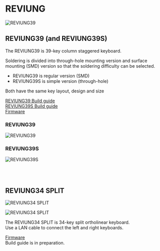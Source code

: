 # REVIUNG

![REVIUNG39](https://github.com/gtips/reviung/blob/master/reviung39/image/REVIUNG39-1.jpg)

## REVIUNG39 (and REVIUNG39S)  
The REVIUNG39 is 39-key column staggered keyboard.

Soldering is divided into through-hole mounting version and surface mounting (SMD) version so that the soldering difficulty can be selected.  

- REVIUNG39 is regular version (SMD)  
- REVIUNG39S is simple version (through-hole)  

Both have the same key layout, design and size  

[REVIUNG39 Build guide](https://reviung.com/build-guide/108/)  
[REVIUNG39S Build guide](https://reviung.com/build-guide/112/)  
[Firmware](https://github.com/qmk/qmk_firmware/tree/master/keyboards/reviung39)

### REVIUNG39  
![REVIUNG39](https://github.com/gtips/reviung/blob/master/reviung39/image/REVIUNG39-3.jpg)  

### REVIUNG39S  
![REVIUNG39S](https://github.com/gtips/reviung/blob/master/reviung39s/image/REVIUNG39s-4.jpg)  
  
<br>
<br>
  
## REVIUNG34 SPLIT  
![REVIUNG34 SPLIT](https://github.com/gtips/reviung/blob/master/reviung34split/image/REVIUNG34-1.jpg)  

![REVIUNG34 SPLIT](https://github.com/gtips/reviung/blob/master/reviung34split/image/REVIUNG34-5.jpg)  

The REVIUNG34 SPLIT is 34-key split ortholinear keyboard.  
Use a LAN cable to connect the left and right keyboards.  

[Firmware](https://github.com/qmk/qmk_firmware/tree/master/keyboards/reviung34)  
Build guide is in preparation.  


